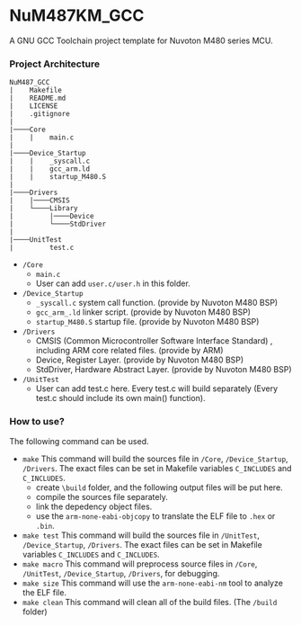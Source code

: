# NuM487KM_GCC

A GNU GCC Toolchain project template for Nuvoton M480 series MCU.

### Project Architecture
```
NuM487_GCC
|    Makefile
|    README.md
|    LICENSE
|    .gitignore
|
|────Core
|    |    main.c
|
|────Device_Startup
|    |    _syscall.c
|    |    gcc_arm.ld
|    |    startup_M480.S
|
|────Drivers
|    |────CMSIS
|    └────Library
|         |────Device
|         └────StdDriver
|
|────UnitTest
|         test.c
```

- `/Core`
    - `main.c`
    - User can add `user.c/user.h` in this folder.
- `/Device_Startup`
    - `_syscall.c` system call function. (provide by Nuvoton M480 BSP)
    - `gcc_arm_.ld` linker script. (provide by Nuvoton M480 BSP)
    - `startup_M480.S` startup file. (provide by Nuvoton M480 BSP)
- `/Drivers`
    - CMSIS (Common Microcontroller Software Interface Standard) , including ARM core related files. (provide by ARM)
    - Device, Register Layer. (provide by Nuvoton M480 BSP)
    - StdDriver, Hardware Abstract Layer. (provide by Nuvoton M480 BSP)
- `/UnitTest`
    - User can add test.c here. Every test.c will build separately (Every test.c should include its own main() function).

### How to use?
The following command can be used.

- `make`
    This command will build the sources file in `/Core`, `/Device_Startup`, `/Drivers`. The exact files can be set in Makefile variables `C_INCLUDES` and `C_INCLUDES`.
    - create `\build` folder, and the following output files will be put here.
    - compile the sources file separately.
    - link the depedency object files.
    - use the `arm-none-eabi-objcopy` to translate the ELF file to `.hex` or `.bin`.
- `make test`
    This command will build the sources file in `/UnitTest`, `/Device_Startup`, `/Drivers`. The exact files can be set in Makefile variables `C_INCLUDES` and `C_INCLUDES`.
- `make macro`
    This command will preprocess source files in `/Core`, `/UnitTest`, `/Device_Startup`, `/Drivers`, for debugging.
- `make size`
    This command will use the `arm-none-eabi-nm` tool to analyze the ELF file.
- `make clean`
    This command will clean all of the build files. (The `/build` folder)
